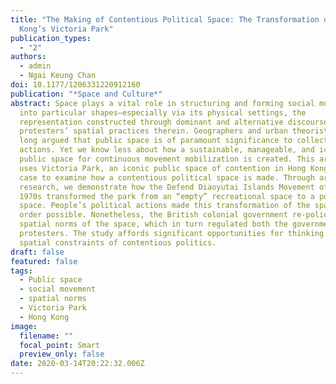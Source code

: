 ```yaml
---
title: "The Making of Contentious Political Space: The Transformation of Hong
  Kong’s Victoria Park"
publication_types:
  - "2"
authors:
  - admin
  - Ngai Keung Chan
doi: 10.1177/1206331220912160
publication: "*Space and Culture*"
abstract: Space plays a vital role in structuring and forming social movements
  into particular shapes—especially via its physical settings, the
  representation constructed through dominant and alternative discourses, and
  protesters’ spatial practices therein. Geographers and urban theorists have
  long argued that public space is of paramount significance to collective
  actions. Yet we know less about how a sustainable, manageable, and iconic
  public space for continuous movement mobilization is created. This article
  uses Victoria Park, an iconic public space of contention in Hong Kong, as a
  case to examine how a contentious political space is made. Through archival
  research, we demonstrate how the Defend Diaoyutai Islands Movement of the
  1970s transformed the park from an “empty” recreational space to a political
  space. People’s political actions made this transformation of the spatial
  order possible. Nonetheless, the British colonial government re-policed the
  spatial norms of the space, which in turn regulated both the government and
  protesters. The study affords significant opportunities for thinking about the
  spatial constraints of contentious politics.
draft: false
featured: false
tags:
  - Public space
  - social movement
  - spatial norms
  - Victoria Park
  - Hong Kong
image:
  filename: ""
  focal_point: Smart
  preview_only: false
date: 2020-03-14T20:22:32.006Z
---
```


